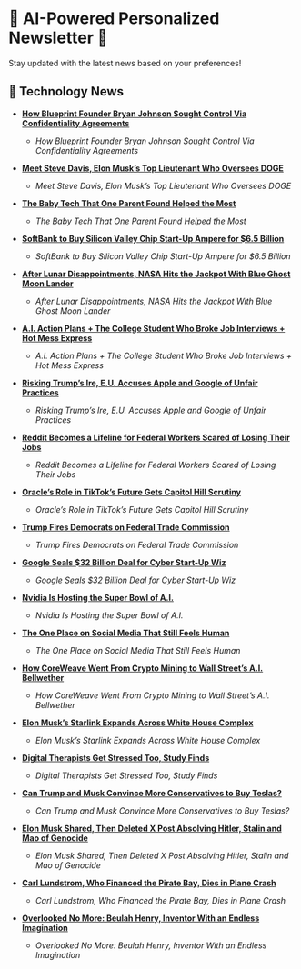 # 📢 AI-Powered Personalized Newsletter 📰  
Stay updated with the latest news based on your preferences!  


## 🔹 Technology News
- **[How Blueprint Founder Bryan Johnson Sought Control Via Confidentiality Agreements](https://www.nytimes.com/2025/03/21/technology/bryan-johnson-blueprint-confidentiality-agreements.html)**
  - *How Blueprint Founder Bryan Johnson Sought Control Via Confidentiality Agreements*

- **[Meet Steve Davis, Elon Musk’s Top Lieutenant Who Oversees DOGE](https://www.nytimes.com/2025/03/20/technology/elon-musk-steve-davis-doge.html)**
  - *Meet Steve Davis, Elon Musk’s Top Lieutenant Who Oversees DOGE*

- **[The Baby Tech That One Parent Found Helped the Most](https://www.nytimes.com/2025/03/19/technology/personaltech/baby-tech-gear-recommendations.html)**
  - *The Baby Tech That One Parent Found Helped the Most*

- **[SoftBank to Buy Silicon Valley Chip Start-Up Ampere for $6.5 Billion](https://www.nytimes.com/2025/03/19/technology/softbank-ampere-chips.html)**
  - *SoftBank to Buy Silicon Valley Chip Start-Up Ampere for $6.5 Billion*

- **[After Lunar Disappointments, NASA Hits the Jackpot With Blue Ghost Moon Lander](https://www.nytimes.com/2025/03/21/science/blue-ghost-moon-science.html)**
  - *After Lunar Disappointments, NASA Hits the Jackpot With Blue Ghost Moon Lander*

- **[A.I. Action Plans + The College Student Who Broke Job Interviews + Hot Mess Express](https://www.nytimes.com/2025/03/21/podcasts/hardfork-ai-action-plans.html)**
  - *A.I. Action Plans + The College Student Who Broke Job Interviews + Hot Mess Express*

- **[Risking Trump’s Ire, E.U. Accuses Apple and Google of Unfair Practices](https://www.nytimes.com/2025/03/19/technology/europe-apple-google-competition-trump.html)**
  - *Risking Trump’s Ire, E.U. Accuses Apple and Google of Unfair Practices*

- **[Reddit Becomes a Lifeline for Federal Workers Scared of Losing Their Jobs](https://www.nytimes.com/2025/03/19/technology/reddit-va-federal-workers.html)**
  - *Reddit Becomes a Lifeline for Federal Workers Scared of Losing Their Jobs*

- **[Oracle’s Role in TikTok’s Future Gets Capitol Hill Scrutiny](https://www.nytimes.com/2025/03/18/technology/oracle-tiktok.html)**
  - *Oracle’s Role in TikTok’s Future Gets Capitol Hill Scrutiny*

- **[Trump Fires Democrats on Federal Trade Commission](https://www.nytimes.com/2025/03/18/technology/trump-ftc-fires-democrats.html)**
  - *Trump Fires Democrats on Federal Trade Commission*

- **[Google Seals $32 Billion Deal for Cyber Start-Up Wiz](https://www.nytimes.com/2025/03/18/technology/google-alphabet-wiz-deal.html)**
  - *Google Seals $32 Billion Deal for Cyber Start-Up Wiz*

- **[Nvidia Is Hosting the Super Bowl of A.I.](https://www.nytimes.com/2025/03/18/technology/nvidia-gtc-conference-ai.html)**
  - *Nvidia Is Hosting the Super Bowl of A.I.*

- **[The One Place on Social Media That Still Feels Human](https://www.nytimes.com/2025/03/18/magazine/facebook-marketplace.html)**
  - *The One Place on Social Media That Still Feels Human*

- **[How CoreWeave Went From Crypto Mining to Wall Street’s A.I. Bellwether](https://www.nytimes.com/2025/03/18/technology/coreweave-wall-street-ai-ipo.html)**
  - *How CoreWeave Went From Crypto Mining to Wall Street’s A.I. Bellwether*

- **[Elon Musk’s Starlink Expands Across White House Complex](https://www.nytimes.com/2025/03/17/us/politics/elon-musk-starlink-white-house.html)**
  - *Elon Musk’s Starlink Expands Across White House Complex*

- **[Digital Therapists Get Stressed Too, Study Finds](https://www.nytimes.com/2025/03/17/science/chatgpt-digital-therapists-anxiety.html)**
  - *Digital Therapists Get Stressed Too, Study Finds*

- **[Can Trump and Musk Convince More Conservatives to Buy Teslas?](https://www.nytimes.com/2025/03/16/business/elon-musk-trump-tesla-conservatives.html)**
  - *Can Trump and Musk Convince More Conservatives to Buy Teslas?*

- **[Elon Musk Shared, Then Deleted X Post Absolving Hitler, Stalin and Mao of Genocide](https://www.nytimes.com/2025/03/14/technology/elon-musk-x-post-hitler-stalin-mao.html)**
  - *Elon Musk Shared, Then Deleted X Post Absolving Hitler, Stalin and Mao of Genocide*

- **[Carl Lundstrom, Who Financed the Pirate Bay, Dies in Plane Crash](https://www.nytimes.com/2025/03/14/world/europe/carl-lundstrom-dead-pirate-bay.html)**
  - *Carl Lundstrom, Who Financed the Pirate Bay, Dies in Plane Crash*

- **[Overlooked No More: Beulah Henry, Inventor With an Endless Imagination](https://www.nytimes.com/2025/03/14/obituaries/beulah-henry-overlooked.html)**
  - *Overlooked No More: Beulah Henry, Inventor With an Endless Imagination*

